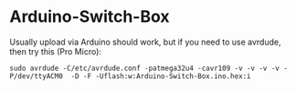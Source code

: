 # Arduino-Switch-Box

Usually upload via Arduino should work, but if you need to use avrdude, then try this (Pro Micro):

```
sudo avrdude -C/etc/avrdude.conf -patmega32u4 -cavr109 -v -v -v -v -P/dev/ttyACM0  -D -F -Uflash:w:Arduino-Switch-Box.ino.hex:i
```

